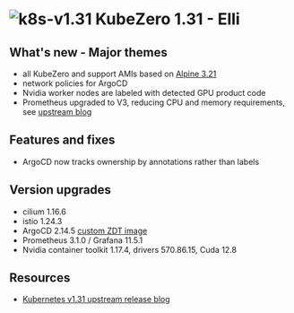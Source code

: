 # ![k8s-v1.31](images/k8s-1.31.png)  KubeZero 1.31 - Elli

## What's new - Major themes
- all KubeZero and support AMIs based on [Alpine 3.21](https://alpinelinux.org/posts/Alpine-3.21.0-released.html)
- network policies for ArgoCD
- Nvidia worker nodes are labeled with detected GPU product code
- Prometheus upgraded to V3, reducing CPU and memory requirements, see [upstream blog](https://prometheus.io/blog/2024/11/14/prometheus-3-0/)

## Features and fixes
- ArgoCD now tracks ownership by annotations rather than labels

## Version upgrades
- cilium 1.16.6
- istio 1.24.3
- ArgoCD 2.14.5 [custom ZDT image](https://git.zero-downtime.net/ZeroDownTime/zdt-argocd)
- Prometheus 3.1.0 / Grafana 11.5.1
- Nvidia container toolkit 1.17.4, drivers  570.86.15, Cuda 12.8

## Resources
- [Kubernetes v1.31 upstream release blog](https://kubernetes.io/blog/2024/08/13/kubernetes-v1-31-release/)
